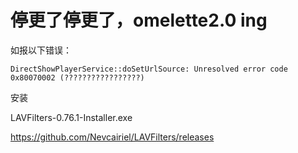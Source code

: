# 停更了停更了，omelette2.0 ing


如报以下错误：

```
DirectShowPlayerService::doSetUrlSource: Unresolved error code 0x80070002 (?????????????????)
```

安装

LAVFilters-0.76.1-Installer.exe

https://github.com/Nevcairiel/LAVFilters/releases